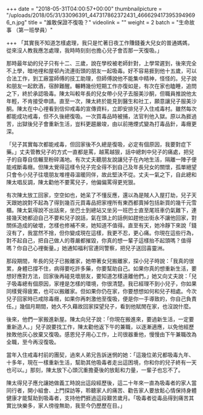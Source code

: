 +++
date = "2018-05-31T04:00:57+00:00"
thumbnailpicture = "/uploads/2018/05/31/33096391_447317862372431_4666294173953949696_n.jpg"
title = "誰敢保證不復吸？"
videolink = ""
weight = 2 
batch =  "生命故事 （第一班學員）" 


+++
「其實我不知道怎樣處理，我只是忙著日夜工作賺錢養大兒女的普通媽媽，從來沒人教我應怎處理，我時時刻刻也擔心兒子會否那一天復吸。」  
  
那時最年幼的兒子只有十二、三歲，說在學校被老師針對，上學常遲到，後來完全不上學，暗地𥚃和屋邨內流連街頭的朋友一起吸毒。好不容易捱到他十五歲，可以合法工作，到工廠當師傅的技工助理，但師傅說他不能集中精神，怪怪的。兒子說和朋友一起飲酒，宿醉難醒。輾轉幾份短期工作亦復如是，有次在家也瞌睡，追問之下，終於承認吸毒。陳太叫較年長的兒女帶小兒子去服美沙酮，但職員推說他太年輕，不肯接受申請。直至一次，陳太終於能見到醫生和社工，願意讓兒子服美沙酮。陳太在中心𥚃看到信仰戒毒的宣傳資料，立即安排兒子入住戒毒村。雖然每次都能成功戒毒，但不久後總復吸。一次買毒品時被捕，法官判他入獄。原以為捱過苦，出獄後兒子會重新生活，豈料更趨嚴竣，由以前捲煙式變為打毒品針，毒癮更深。  
  
「兒子其實每次都能戒毒，但回家後不久總是復吸，必定有個原因，我要對症下藥。」丈夫管教兒子的方式一直都是罵，越罵越狠，話中總刺中兒子的痛處，把兒子的自尊自信輾至粉碎滿地。有次丈夫聽朋友說讓兒子在內地生活，隔離一陣子便能戒斷毒癮。但陳太覺得這樣令兒子完全得不到自己及年長兒女的關懷，孤單絕望只會令小兒子往壞朋友堆𥚃尋溫暖同伴，故此堅決不從。丈夫一氣之下，自此總和陳太唱反調，陳太勸他不要罵兒子，他偏偏罵得更兇狠。  
  
有次陳太放工回家，空空如也，她呆了不懂反應，還以為是賊人入屋打劫，兒子天天跟她說對不起為了得到幾百元買毒品把家𥚃所有東西都賣掉包括新買的幾千元雪櫃。陳太氣得說不出話來，坐巴士到總站又坐另一班巴士直至尾班車仍氣難下，連接幾天她都迫自己不要和兒子說話，氣在頭上的話例如趕他出街永不讓他回家，對關係造成的破壞，怎樣也修補不來，她知道不值得。直至有天，她冷靜下來說「錢沒有了，我當然不捨，但你變成現在這樣，我更不忍，更心痛。你現在這些行為，對不起自己，把自己做人的尊嚴都摧毀，你真的想一輩子這樣抬不起頭嗎？值得嗎？你自己心𥚃衡量。」她通知福利官連同警察，把兒子送回喜靈洲。  
  
那段期間，年長的兒子已搬離家，她帶著女兒搬離家，探小兒子時說：「我真的很累，身體已撐不住，病得要吃許多藥，你要幫助自己。如果你真的想重新生活，要想好應對方法，回家後再碰見壞朋友，要知道怎樣遠離他們。」她又向丈夫說：「兒子吸毒總有個原因，家𥚃是怎樣的環境，你很清楚。我已經理不到小兒子，你如果同樣覺得疲累，也可以搬離家。但如果你仍在家，你要想想如何和兒子相處。今次兒子回家時已戒除毒癮，如果你再刺激他至復吸，便是你一手導致的，你自己負責任。」幾個月期間，她久不久藉故回家探望兒子，看到他賦閒在家，也沒說什麼。  
  
後來，他們一家搬進新屋。陳太向兒子說：「你現在搬進來，要過新生活，一定要重新造人。」兒子說要找工作，陳太勸他返下午的兼職，以逐漸適應，以免他經歷挫敗他灰心放棄又復吸。感恩兒子用心工作，上司很器重他，慢慢由下午兼職改為全職，至今再沒復吸。  
  
當年入住戒毒村前的團契，過來人弟兄告訴迷惘的她：「這幾位弟兄都吸毒九年、十多年，現在一樣重新生活，幫助其他吸毒者走出這困境，你和你的兒子終有一天也可以。」那刻，陳太放下心頭沉重擔憂後的放鬆和力量，一輩子也忘不了。  
  
陳太得兒子應允讓她做義工時說出這段經歷後，這二十年來一直為吸毒者的家人當同行者，開小組會、上門探訪等，聆聽家人的痛苦、勸告家人要放鬆心情保持身體健康才能幫助到吸毒者，支持他們捱過這段艱苦歲月。「吸毒者從毒品得到痛苦其實比快樂多，家人徬徨無助，我至今仍歷歷在目。」